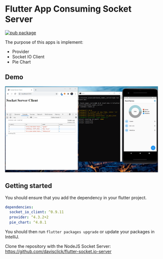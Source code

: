 # Flutter App Consuming Socket Server

[![pub package](https://img.shields.io/pub/v/keyboard_actions.svg)](https://pub.dartlang.org/packages/keyboard_actions)

The purpose of this apps is implement:
- Provider
- Socket IO Client
- Pie Chart

## Demo

![flutter-socket-server](./external_media/flutter-socket-server.gif)

## Getting started

You should ensure that you add the dependency in your flutter project.
```yaml
dependencies:
  socket_io_client: ^0.9.11
  provider: ^4.3.2+2
  pie_chart: ^4.0.1
```

You should then run `flutter packages upgrade` or update your packages in IntelliJ.

Clone the repository with the NodeJS Socket Server: https://github.com/davisclick/flutter-socket.io-server





